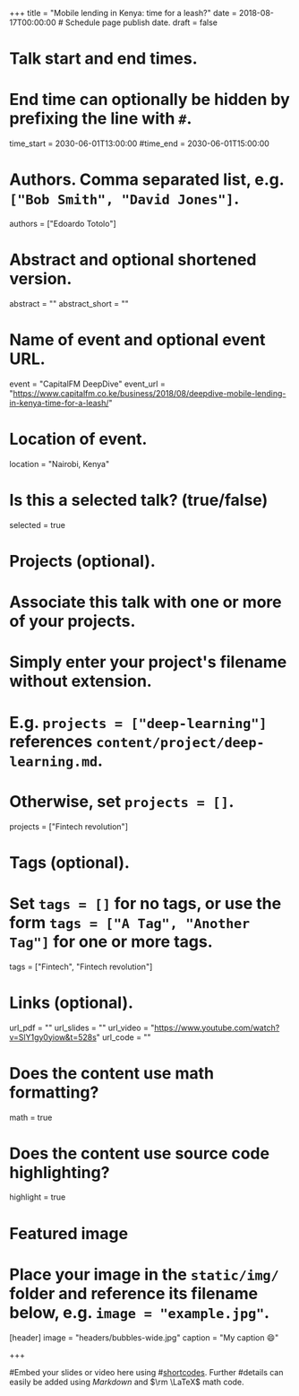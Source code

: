 +++
title = "Mobile lending in Kenya: time for a leash?"
date = 2018-08-17T00:00:00  # Schedule page publish date.
draft = false

# Talk start and end times.
#   End time can optionally be hidden by prefixing the line with `#`.
time_start = 2030-06-01T13:00:00
#time_end = 2030-06-01T15:00:00

# Authors. Comma separated list, e.g. `["Bob Smith", "David Jones"]`.
authors = ["Edoardo Totolo"]

# Abstract and optional shortened version.
abstract = ""
abstract_short = ""

# Name of event and optional event URL.
event = "CapitalFM DeepDive"
event_url = "https://www.capitalfm.co.ke/business/2018/08/deepdive-mobile-lending-in-kenya-time-for-a-leash/"

# Location of event.
location = "Nairobi, Kenya"

# Is this a selected talk? (true/false)
selected = true

# Projects (optional).
#   Associate this talk with one or more of your projects.
#   Simply enter your project's filename without extension.
#   E.g. `projects = ["deep-learning"]` references `content/project/deep-learning.md`.
#   Otherwise, set `projects = []`.
projects = ["Fintech revolution"]

# Tags (optional).
#   Set `tags = []` for no tags, or use the form `tags = ["A Tag", "Another Tag"]` for one or more tags.
tags = ["Fintech", "Fintech revolution"]

# Links (optional).
url_pdf = ""
url_slides = ""
url_video = "https://www.youtube.com/watch?v=SlY1gy0yiow&t=528s"
url_code = ""

# Does the content use math formatting?
math = true

# Does the content use source code highlighting?
highlight = true

# Featured image
# Place your image in the `static/img/` folder and reference its filename below, e.g. `image = "example.jpg"`.
[header]
image = "headers/bubbles-wide.jpg"
caption = "My caption :smile:"

+++

#Embed your slides or video here using #[shortcodes](https://sourcethemes.com/academic/post/writing-markdown-latex/). Further #details can easily be added using *Markdown* and $\rm \LaTeX$ math code.
